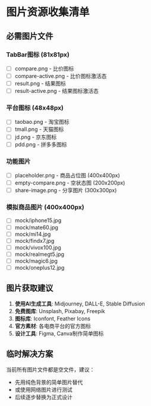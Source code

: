 # 图片资源收集清单

## 必需图片文件

### TabBar图标 (81x81px)
- [ ] compare.png - 比价图标
- [ ] compare-active.png - 比价图标激活态  
- [ ] result.png - 结果图标
- [ ] result-active.png - 结果图标激活态

### 平台图标 (48x48px)
- [ ] taobao.png - 淘宝图标
- [ ] tmall.png - 天猫图标  
- [ ] jd.png - 京东图标
- [ ] pdd.png - 拼多多图标

### 功能图片
- [ ] placeholder.png - 商品占位图 (400x400px)
- [ ] empty-compare.png - 空状态图 (200x200px)
- [ ] share-image.png - 分享图片 (300x300px)

### 模拟商品图片 (400x400px)
- [ ] mock/iphone15.jpg
- [ ] mock/mate60.jpg
- [ ] mock/mi14.jpg
- [ ] mock/findx7.jpg
- [ ] mock/vivox100.jpg
- [ ] mock/realmegt5.jpg
- [ ] mock/magic6.jpg
- [ ] mock/oneplus12.jpg

## 图片获取建议

1. **使用AI生成工具**: Midjourney, DALL-E, Stable Diffusion
2. **免费图库**: Unsplash, Pixabay, Freepik
3. **图标库**: Iconfont, Feather Icons
4. **官方素材**: 各电商平台的官方图标
5. **设计工具**: Figma, Canva制作简单图标

## 临时解决方案
当前所有图片文件都是空文件，建议：
- 先用纯色背景的简单图片替代
- 或使用网络图片进行测试
- 后续逐步替换为正式设计